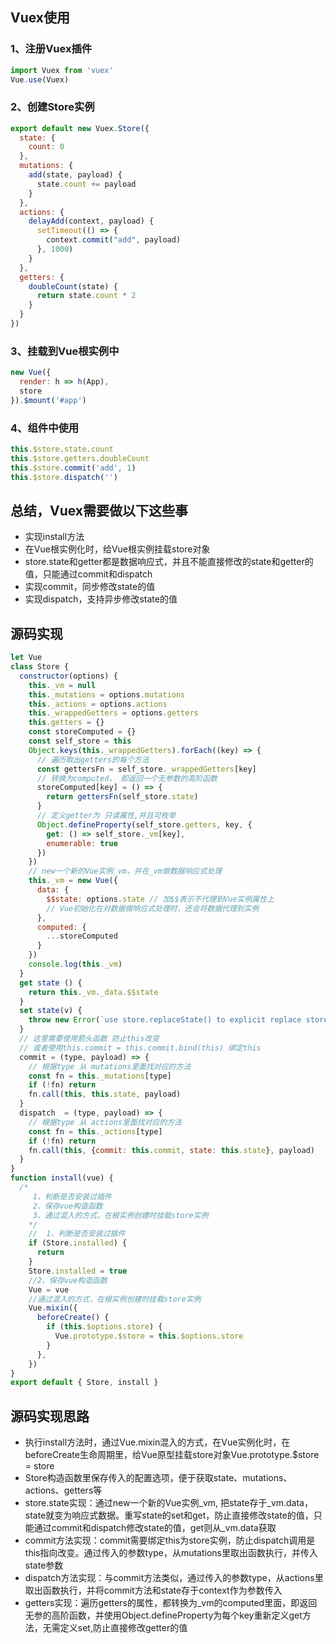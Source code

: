 ## Vuex使用
### 1、注册Vuex插件
```js
import Vuex from 'vuex'
Vue.use(Vuex)
```
### 2、创建Store实例
```js
export default new Vuex.Store({
  state: {
    count: 0
  },
  mutations: {
    add(state, payload) {
      state.count += payload
    } 
  },
  actions: {
    delayAdd(context, payload) {
      setTimeout(() => {
        context.commit("add", payload)
      }, 1000)
    }
  },
  getters: {
    doubleCount(state) {
      return state.count * 2
    }
  }
})
```
### 3、挂载到Vue根实例中
```js
new Vue({
  render: h => h(App),
  store
}).$mount('#app')
```
### 4、组件中使用
```js
this.$store.state.count
this.$store.getters.doubleCount
this.$store.commit('add', 1)
this.$store.dispatch('')
```

## 总结，Vuex需要做以下这些事
+ 实现install方法
+ 在Vue根实例化时，给Vue根实例挂载store对象
+ store.state和getter都是数据响应式，并且不能直接修改的state和getter的值，只能通过commit和dispatch
+ 实现commit，同步修改state的值
+ 实现dispatch，支持异步修改state的值
## 源码实现
```js
let Vue
class Store {
  constructor(options) {
    this._vm = null
    this._mutations = options.mutations
    this._actions = options.actions
    this._wrappedGetters = options.getters
    this.getters = {}
    const storeComputed = {}
    const self_store = this
    Object.keys(this._wrappedGetters).forEach((key) => {
      // 遍历取出getters的每个方法
      const gettersFn = self_store._wrappedGetters[key]
      // 转换为computed， 即返回一个无参数的高阶函数
      storeComputed[key] = () => {
        return gettersFn(self_store.state)
      }
      // 定义getter为 只读属性,并且可枚举
      Object.defineProperty(self_store.getters, key, {
        get: () => self_store._vm[key],
        enumerable: true
      })
    })
    // new一个新的Vue实例_vm，并在_vm做数据响应式处理
    this._vm = new Vue({
      data: {
        $$state: options.state // 加$$表示不代理到Vue实例属性上
        // Vue初始化在对数据做响应式处理时，还会将数据代理到实例
      },
      computed: {
        ...storeComputed
      }
    })
    console.log(this._vm)
  }
  get state () {
    return this._vm._data.$$state
  }
  set state(v) {
    throw new Error(`use store.replaceState() to explicit replace store state.`)
  }
  // 这里需要使用箭头函数 防止this改变
  // 或者使用this.commit = this.commit.bind(this) 绑定this
  commit = (type, payload) => {
    // 根据type 从 mutations里面找对应的方法
    const fn = this._mutations[type]
    if (!fn) return
    fn.call(this, this.state, payload)
  }
  dispatch  = (type, payload) => {
    // 根据type 从 actions里面找对应的方法
    const fn = this._actions[type]
    if (!fn) return
    fn.call(this, {commit: this.commit, state: this.state}, payload)
  }
}
function install(vue) {
  /* 
     1、判断是否安装过插件
     2、保存vue构造函数
     3、通过混入的方式，在根实例创建时挂载store实例
    */
    //  1、判断是否安装过插件
    if (Store.installed) {
      return
    }
    Store.installed = true
    //2、保存vue构造函数
    Vue = vue
    //通过混入的方式，在根实例创建时挂载store实例
    Vue.mixin({
      beforeCreate() {
        if (this.$options.store) {
          Vue.prototype.$store = this.$options.store
        }
      },
    })
}
export default { Store, install }

```
## 源码实现思路

+ 执行install方法时，通过Vue.mixin混入的方式，在Vue实例化时，在beforeCreate生命周期里，给Vue原型挂载store对象Vue.prototype.$store = store
+ Store构造函数里保存传入的配置选项，便于获取state、mutations、actions、getters等
+ store.state实现：通过new一个新的Vue实例_vm, 把state存于_vm.data，state就变为响应式数据。重写state的set和get，防止直接修改state的值，只能通过commit和dispatch修改state的值，get则从_vm.data获取
+ commit方法实现：commit需要绑定this为store实例，防止dispatch调用是this指向改变。通过传入的参数type，从mutations里取出函数执行，并传入state参数
+ dispatch方法实现：与commit方法类似，通过传入的参数type，从actions里取出函数执行，并将commit方法和state存于context作为参数传入
+ getters实现：遍历getters的属性，都转换为_vm的computed里面，即返回无参的高阶函数，并使用Object.defineProperty为每个key重新定义get方法，无需定义set,防止直接修改getter的值

